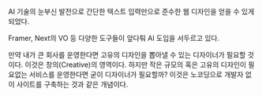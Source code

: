 AI 기술의 눈부신 발전으로 간단한 텍스트 입력만으로 준수한 웹 디자인을 얻을 수 있게 되었다. 

Framer, Next의 VO 등 다양한 도구들이 앞다퉈 AI 도입을 서두르고 있다.

만약 내가 큰 회사를 운영한다면 고유의 디자인을 뽑아낼 수 있는 디자이너가 필요할 것이다. 이것은 창의(Creative)의 영역이다. 하지만 작은 규모의 혹은 고유의 디자인이 필요없는 서비스를 운영한다면 굳이 디자이너가 필요할까? 이것은 노코딩으로 개발자 없이 사이트를 구축하는 것과 같은 개념이다.

